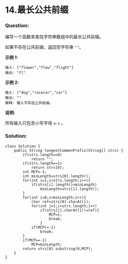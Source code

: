 # 14.最长公共前缀

### Question:

编写一个函数来查找字符串数组中的最长公共前缀。

如果不存在公共前缀，返回空字符串 `""`。

**示例 1:**

```
输入: ["flower","flow","flight"]
输出: "fl"
```

**示例 2:**

```
输入: ["dog","racecar","car"]
输出: ""
解释: 输入不存在公共前缀。
```

**说明:**

所有输入只包含小写字母 `a-z` 。

### Solution:

```
class Solution {
    public String longestCommonPrefix(String[] strs) {
        if(strs.length==0)
            return "";
        if(strs.length==1)
            return strs[0];
        int MCP=-1;
        int minLength=strs[0].length();
        for(int i=1;i<strs.length;i++){
            if(strs[i].length()<minLength)
                minLength=strs[i].length();
        }
        for(int i=0;i<minLength;i++){
            char ref=strs[0].charAt(i);
            for(int j=1;j<strs.length;j++)
                if(strs[j].charAt(i)!=ref){
                    MCP=i;
                    break;
                }
            if(MCP!=-1)
                break;
        }
        if(MCP==-1)
            MCP=minLength;
        return strs[0].substring(0,MCP);
    }
}
```

